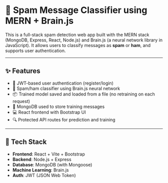 # 🧠 Spam Message Classifier using MERN + Brain.js

This is a full-stack spam detection web app built with the MERN stack (MongoDB, Express, React, Node.js) and Brain.js (a neural network library in JavaScript). It allows users to classify messages as **spam** or **ham**, and supports user authentication.

---

## ✨ Features

- 🔐 JWT-based user authentication (register/login)
- 🧠 Spam/ham classifier using Brain.js neural network
- 📦 Trained model saved and loaded from a file (no retraining on each request)
- 📝 MongoDB used to store training messages
- 💻 React frontend with Bootstrap UI
- 🔍 Protected API routes for prediction and training

---

## 🚀 Tech Stack

- **Frontend**: React + Vite + Bootstrap
- **Backend**: Node.js + Express
- **Database**: MongoDB (with Mongoose)
- **Machine Learning**: Brain.js
- **Auth**: JWT (JSON Web Token)
